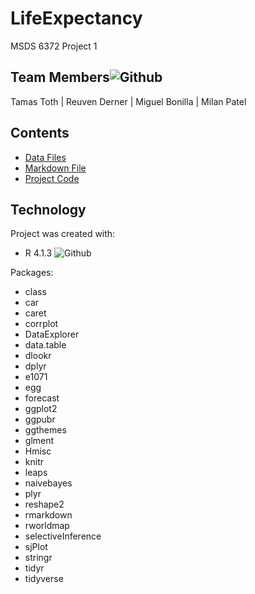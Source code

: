 # LifeExpectancy
MSDS 6372 Project 1

## Team Members![Github](https://img.shields.io/badge/Contributors-4-brightgreen)
Tamas Toth | Reuven Derner | Miguel Bonilla | Milan Patel 

## Contents
* [Data Files](https://github.com/ttoth76/LifeExpectancy/tree/main/Data%20Files)
* [Markdown File](https://github.com/ttoth76/LifeExpectancy/blob/main/Tamas_Toth_MSDS_6372_Project1.md)
* [Project Code](https://github.com/ttoth76/LifeExpectancy/tree/main/Tamas_Toth_MSDS_6372_Project1_files)

## Technology
Project was created with:
* R 4.1.3 ![Github](https://img.shields.io/badge/R-v4.1.3-blue)

Packages:
* class
* car
* caret
* corrplot
* DataExplorer
* data.table
* dlookr
* dplyr
* e1071
* egg
* forecast
* ggplot2
* ggpubr
* ggthemes
* glment
* Hmisc
* knitr
* leaps
* naivebayes
* plyr
* reshape2
* rmarkdown
* rworldmap
* selectiveInference
* sjPlot
* stringr
* tidyr
* tidyverse
